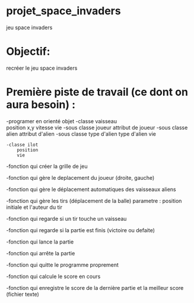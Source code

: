 # projet_space_invaders
jeu space invaders 

# Objectif: 
recréer le jeu space invaders

# Première piste de travail (ce dont on aura besoin) :

-programer en orienté objet
    -classe vaisseau   
        position x,y
        vitesse
        vie
        -sous classe joueur
            attribut de joueur
        -sous classe alien
            attribut d'alien
            -sous classe type d'alien
                type d'alien
                vie
            
    -classe ilot
        position
        vie

-fonction qui créer la grille de jeu

-fonction qui gère le deplacement du joueur (droite, gauche)

-fonction qui gère le déplacement automatiques des vaisseaux aliens

-fonction qui gère les tirs (déplacement de la balle)
    parametre : position initiale et l'auteur du tir

-fonction qui regarde si un tir touche un vaisseau

-fonction qui regarde si la partie est finis (victoire ou defaite)

-fonction qui lance la partie 

-fonction qui arrête la partie

-fonction qui quitte le programme proprement

-fonction qui calcule le score en cours

-fonction qui enregistre le score de la dernière partie et la meilleur score (fichier texte)

